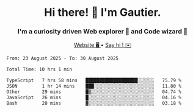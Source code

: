 <h1 align="center">Hi there! 👋 I'm Gautier.</h1>
<h3 align="center">I'm a curiosity driven Web explorer 🚀 and Code wizard 🧙</h3>

<p align="center">
  <a href="https://xisabla.github.io/">Website 🖥️ </a> •
  <a href="mailto:xisabla.dev@gmail.com">Say hi ! ✉️</a>
</p>

<!--START_SECTION:waka-->

```txt
From: 23 August 2025 - To: 30 August 2025

Total Time: 10 hrs 1 min

TypeScript   7 hrs 58 mins   ███████████████████░░░░░░   75.79 %
JSON         1 hr 14 mins    ███░░░░░░░░░░░░░░░░░░░░░░   11.80 %
Other        29 mins         █▒░░░░░░░░░░░░░░░░░░░░░░░   04.74 %
JavaScript   26 mins         █░░░░░░░░░░░░░░░░░░░░░░░░   04.16 %
Bash         20 mins         ▓░░░░░░░░░░░░░░░░░░░░░░░░   03.18 %
```

<!--END_SECTION:waka-->
